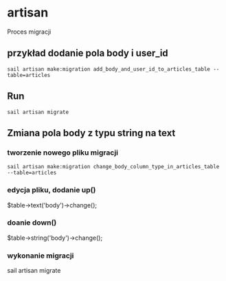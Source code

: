 # artisan

Proces migracji 

## przykład dodanie pola body i user_id

```
sail artisan make:migration add_body_and_user_id_to_articles_table --table=articles
```

## Run
```
sail artisan migrate
```

## Zmiana pola body z typu string na text

### tworzenie nowego pliku migracji
```
sail artisan make:migration change_body_column_type_in_articles_table --table=articles

```
### edycja pliku, dodanie up()

$table->text('body')->change();
### doanie down()

$table->string('body')->change();

### wykonanie migracji

sail artisan migrate
